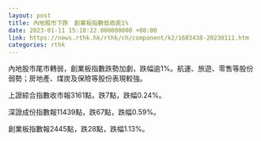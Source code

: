 ```yaml
---
layout: post
title: 內地股市下跌　創業板指數低收逾1%
date: 2023-01-11 15:18:22.000000000 +08:00
link: https://news.rthk.hk/rthk/ch/component/k2/1683438-20230111.htm
categories: rthk
---
```


內地股市尾市轉弱，創業板指數跌勢加劇，跌幅逾1%。航運、旅遊、零售等股份弱勢；房地產、煤炭及保險等股份表現較強。

上證綜合指數收市報3161點，跌7點，跌幅0.24%。

深證成份指數報11439點，跌67點，跌幅0.59%。

創業板指數報2445點，跌28點，跌幅1.13%。

